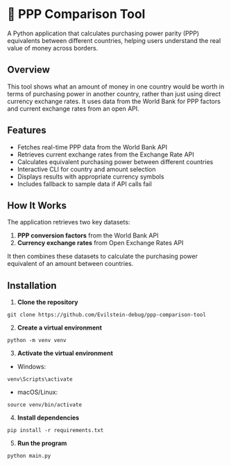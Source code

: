 # 💸 PPP Comparison Tool

A Python application that calculates purchasing power parity (PPP) equivalents between different countries, helping users understand the real value of money across borders.

## Overview

This tool shows what an amount of money in one country would be worth in terms of purchasing power in another country, rather than just using direct currency exchange rates. It uses data from the World Bank for PPP factors and current exchange rates from an open API.

## Features

- Fetches real-time PPP data from the World Bank API
- Retrieves current exchange rates from the Exchange Rate API
- Calculates equivalent purchasing power between different countries
- Interactive CLI for country and amount selection
- Displays results with appropriate currency symbols
- Includes fallback to sample data if API calls fail

## How It Works

The application retrieves two key datasets:
1. **PPP conversion factors** from the World Bank API
2. **Currency exchange rates** from Open Exchange Rates API

It then combines these datasets to calculate the purchasing power equivalent of an amount between countries.

## Installation

1. **Clone the repository**
```
git clone https://github.com/Evilstein-debug/ppp-comparison-tool
```
2. **Create a virtual environment**
```
python -m venv venv
```
3. **Activate the virtual environment**
- Windows:
```
venv\Scripts\activate
```
- macOS/Linux:
```
source venv/bin/activate
```
4. **Install dependencies**
```
pip install -r requirements.txt
```

5. **Run the program**
```
python main.py
```